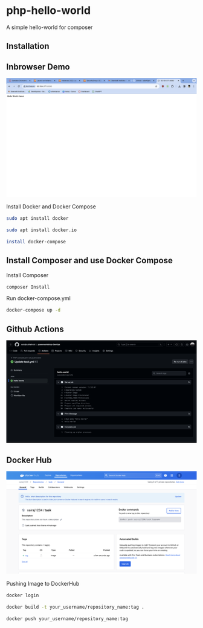 # php-hello-world
A simple hello-world for composer

Installation
------------

Inbrowser Demo
--------------
![Site Demo](https://github.com/sairajbudhathoki/powerworkshop-DevOps/blob/main/images/inbrowser.png?raw=true)

Install Docker and Docker Compose
``` bash
sudo apt install docker
```
``` bash
sudo apt install docker.io
```
``` bash
install docker-compose
```

Install Composer and use Docker Compose
-------------

Install Composer
``` bash
composer Install
```

Run docker-compose.yml
``` bash
docker-compose up -d
```


Github Actions
------------
![Github Actions](https://github.com/sairajbudhathoki/powerworkshop-DevOps/blob/main/images/github_actions.png?raw=true)

Docker Hub
----------------
![DockerHub](https://github.com/sairajbudhathoki/powerworkshop-DevOps/blob/main/images/imagepush.png?raw=true)

Pushing Image to DockerHub
``` bash
docker login
```

``` bash
docker build -t your_username/repository_name:tag .
```

``` bash
docker push your_username/repository_name:tag
```
